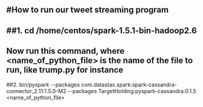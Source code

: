 #How to run our tweet streaming program
---
##1. cd /home/centos/spark-1.5.1-bin-hadoop2.6
---
## Now run this command, where <name_of_python_file> is the name of the file to run, like trump.py for instance
##2. bin/pyspark --packages com.datastax.spark:spark-cassandra-connector_2.11:1.5.0-M2 --packages TargetHolding:pyspark-cassandra:0.1.5 <name_of_python_file>
